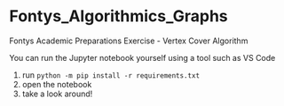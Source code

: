 # Fontys_Algorithmics_Graphs
Fontys Academic Preparations Exercise - Vertex Cover Algorithm

You can run the Jupyter notebook yourself using a tool such as VS Code

1. run `python -m pip install -r requirements.txt`
2. open the notebook
3. take a look around!
